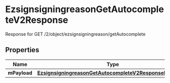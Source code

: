 

# EzsignsigningreasonGetAutocompleteV2Response

Response for GET /2/object/ezsignsigningreason/getAutocomplete

## Properties

| Name | Type | Description | Notes |
|------------ | ------------- | ------------- | -------------|
|**mPayload** | [**EzsignsigningreasonGetAutocompleteV2ResponseMPayload**](EzsignsigningreasonGetAutocompleteV2ResponseMPayload.md) |  |  |



